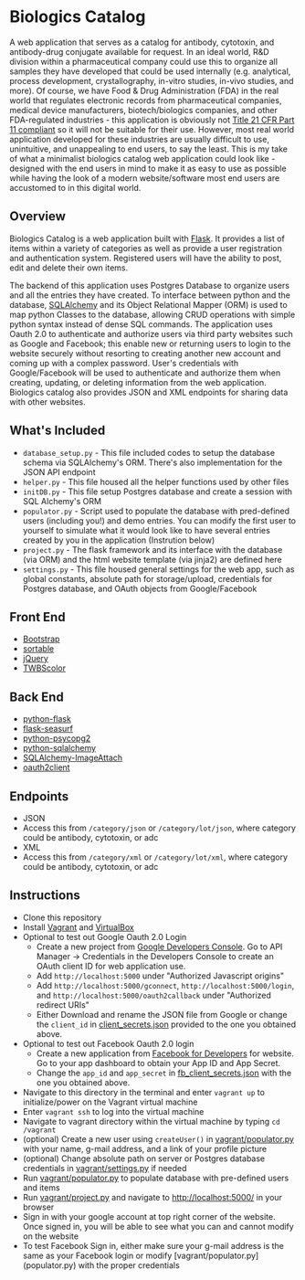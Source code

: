 # Biologics Catalog
A web application that serves as a catalog for antibody, cytotoxin, and antibody-drug conjugate available for request. In an ideal world, R&D division within a pharmaceutical company could use this to organize all samples they have developed that could be used internally (e.g. analytical, process development, crystallography, in-vitro studies, in-vivo studies, and more). Of course, we have Food & Drug Administration (FDA) in the real world that regulates electronic records from pharmaceutical companies, medical device manufacturers, biotech/biologics companies, and other FDA-regulated industries - this application is obviously not [Title 21 CFR Part 11 compliant][1] so it will not be suitable for their use. However, most real world application developed for these industries are usually difficult to use, unintuitive, and unappealing to end users, to say the least. This is my take of what a minimalist biologics catalog web application could look like - designed with the end users in mind to make it as easy to use as possible while having the look of a modern website/software most end users are accustomed to in this digital world.

## Overview
Biologics Catalog is a web application built with [Flask][2]. It provides a list of items within a variety of categories as well as provide a user registration and authentication system. Registered users will have the ability to post, edit and delete their own items.

The backend of this application uses Postgres Database to organize users and all the entries they have created. To interface between python and the database, [SQLAlchemy][3] and its Object Relational Mapper (ORM) is used to map python Classes to the database, allowing CRUD operations with simple python syntax instead of dense SQL commands. The application uses Oauth 2.0 to authenticate and authorize users via third party websites such as Google and Facebook; this enable new or returning users to login to the website securely without resorting to creating another new account and coming up with a complex password. User's credentials with Google/Facebook will be used to authenticate and authorize them when creating, updating, or deleting information from the web application. Biologics catalog also provides JSON and XML endpoints for sharing data with other websites.

## What's Included
- `database_setup.py` - This file included codes to setup the database schema via SQLAlchemy's ORM. There's also implementation for the JSON API endpoint
- `helper.py` - This file housed all the helper functions used by other files
- `initDB.py` - This file setup Postgres database and create a session with SQL Alchemy's ORM
- `populator.py` - Script used to populate the database with pred-defined users (including you!) and demo entries. You can modify the first user to yourself to simulate what it would look like to have several entries created by you in the application (Instrution below)
- `project.py` - The flask framework and its interface with the database (via ORM) and the html website template (via jinja2) are defined here
- `settings.py` - This file housed general settings for the web app, such as global constants, absolute path for storage/upload, credentials for Postgres database, and OAuth objects from Google/Facebook

## Front End
- [Bootstrap][4]
- [sortable][5]
- [jQuery][6]
- [TWBScolor][7]

## Back End
- [python-flask][2]
- [flask-seasurf][8]
- [python-psycopg2][9]
- [python-sqlalchemy][3]
- [SQLAlchemy-ImageAttach][10]
- [oauth2client][11]

## Endpoints
 - JSON
  - Access this from `/category/json` or `/category/lot/json`, where category could be antibody, cytotoxin, or adc
 - XML
  - Access this from `/category/xml` or `/category/lot/xml`, where category could be antibody, cytotoxin, or adc

## Instructions
- Clone this repository
- Install [Vagrant][12] and [VirtualBox][13]
- Optional to test out Google Oauth 2.0 Login
  - Create a new project from [Google Developers Console][14]. Go to API Manager -> Credentials in the Developers Console to create an OAuth client ID for web application use.
  - Add `http://localhost:5000` under "Authorized Javascript origins"
  - Add `http://localhost:5000/gconnect`, `http://localhost:5000/login`, and `http://localhost:5000/oauth2callback` under "Authorized redirect URIs"
  - Either Download and rename the JSON file from Google or change the `client_id` in [client_secrets.json](client_secrets.json) provided to the one you obtained above.
- Optional to test out Facebook Oauth 2.0 login
  - Create a new application from [Facebook for Developers][15] for website. Go to your app dashboard to obtain your App ID and App Secret.
  - Change the `app_id` and `app_secret` in [fb_client_secrets.json](fb_client_secrets.json) with the one you obtained above.
- Navigate to this directory in the terminal and enter `vagrant up` to initialize/power on the Vagrant virtual machine
- Enter `vagrant ssh` to log into the virtual machine
- Navigate to vagrant directory within the virtual machine by typing `cd /vagrant`
- (optional) Create a new user using `createUser()` in [vagrant/populator.py](populator.py) with your name, g-mail address, and a link of your profile picture
- (optional) Change absolute path on server or Postgres database credentials in [vagrant/settings.py](settings.py) if needed
- Run [vagrant/populator.py](populator.py) to populate database with pre-defined users and items
- Run [vagrant/project.py](project.py) and navigate to [http://localhost:5000/][16] in your browser
- Sign in with your google account at top right corner of the website. Once signed in, you will be able to see what you can and cannot modify on the website
- To test Facebook Sign in, either make sure your g-mail address is the same as your Facebook login or modify [vagrant/populator.py] (populator.py) with the proper credentials

[1]: http://www.accessdata.fda.gov/scripts/cdrh/cfdocs/cfcfr/CFRSearch.cfm?CFRPart=11
[2]: http://flask.pocoo.org/
[3]: http://www.sqlalchemy.org/
[4]: http://getbootstrap.com/
[5]: http://github.hubspot.com/sortable/
[6]: https://jquery.com/
[7]: http://work.smarchal.com/twbscolor/
[8]: https://flask-seasurf.readthedocs.org/en/latest/
[9]: http://initd.org/psycopg/
[10]: https://sqlalchemy-imageattach.readthedocs.org/en/0.9.0/
[11]: https://pypi.python.org/pypi/oauth2client
[12]: https://www.vagrantup.com/downloads.html
[13]: https://www.virtualbox.org/wiki/Downloads
[14]: https://console.developers.google.com/
[15]: https://developers.facebook.com/
[16]: http://localhost:5000/

